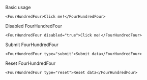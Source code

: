 Basic usage

```
<FourHundredFour>Click me!</FourHundredFour>
```

Disabled FourHundredFour

```
<FourHundredFour disabled="true">Click me!</FourHundredFour>
```

Submit FourHundredFour

```
<FourHundredFour type="submit">Submit data</FourHundredFour>
```

Reset FourHundredFour

```
<FourHundredFour type="reset">Reset data</FourHundredFour>
```
